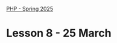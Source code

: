 [PHP - Spring 2025](https://github.com/arturomorarioja-kea/WD_PHP_F25/blob/main/README.md)

# Lesson 8 - 25 March

[--> git clone https://github.com/arturomorarioja/php_unit_test_sample.git - use it to illustrate why unit tests]: #
[--> Two companies I visited use PHP]: #


[## Homework]: #
[Check out the slide decks **Composer**, **Introduction to Unit Testing**, and **PHPUnit**]: #
[Check out these code samples:]: #
[- Films REST API(https://github.com/arturomorarioja/php_films_rest_api)]: #
